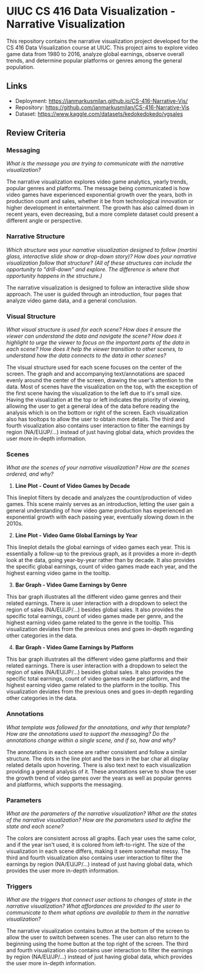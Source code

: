 # UIUC CS 416 Data Visualization - Narrative Visualization

This repository contains the narrative visualization project developed for the CS 416 Data Visualization course at UIUC. This project aims to explore video game data from 1980 to 2016, analyze global earnings, observe overall trends, and determine popular platforms or genres among the general population.

## Links

- Deployment: https://janmarkusmilan.github.io/CS-416-Narrative-Vis/
- Repository: https://github.com/janmarkusmilan/CS-416-Narrative-Vis
- Dataset: https://www.kaggle.com/datasets/kedokedokedo/vgsales

## Review Criteria

### Messaging

_What is the message you are trying to communicate with the narrative visualization?_

The narrative visualization explores video game analytics, yearly trends, popular genres and platforms. The message being communicated is how video games have experienced exponential growth over the years, both in production count and sales, whether it be from technological innovation or higher development in entertainment. The growth has also calmed down in recent years, even decreasing, but a more complete dataset could present a different angle or perspective.

### Narrative Structure

_Which structure was your narrative visualization designed to follow (martini glass, interactive slide show or drop-down story)? How does your narrative visualization follow that structure? (All of these structures can include the opportunity to "drill-down" and explore. The difference is where that opportunity happens in the structure.)_

The narrative visualization is designed to follow an interactive slide show approach. The user is guided through an introduction, four pages that analyze video game data, and a general conclusion.

### Visual Structure

_What visual structure is used for each scene? How does it ensure the viewer can understand the data and navigate the scene? How does it highlight to urge the viewer to focus on the important parts of the data in each scene? How does it help the viewer transition to other scenes, to understand how the data connects to the data in other scenes?_

The visual structure used for each scene focuses on the center of the screen. The graph and and accompanying text/annotations are spaced evenly around the center of the screen, drawing the user's attention to the data. Most of scenes have the visualization on the top, with the exception of the first scene having the visualization to the left due to it's small size. Having the visualization at the top or left indicates the priority of viewing, allowing the user to get a general idea of the data before reading the analysis which is on the bottom or right of the screen. Each visualization also has tooltops to allow the user to obtain more details. The third and fourth visualization also contains user interaction to filter the earnings by region (NA/EU/JP/...) instead of just having global data, which provides the user more in-depth information.

### Scenes

_What are the scenes of your narrative visualization? How are the scenes ordered, and why?_

1. **Line Plot - Count of Video Games by Decade**

This lineplot filters by decade and analyzes the count/production of video games. This scene mainly serves as an introduction, letting the user gain a general understanding of how video game production has experienced an exponential growth with each passing year, eventually slowing down in the 2010s.

2. **Line Plot - Video Game Global Earnings by Year**

This lineplot details the global earnings of video games each year. This is essentially a follow-up to the previous graph, as it provides a more in-depth look at the data, going year-by-year rather than by decade. It also provides the specific global earnings, count of video games made each year, and the highest earning video game in the tooltip.

3. **Bar Graph - Video Game Earnings by Genre**

This bar graph illustrates all the different video game genres and their related earnings. There is user interaction with a dropdown to select the region of sales (NA/EU/JP/...) besides global sales. It also provides the specific total earnings, count of video games made per genre, and the highest earning video game related to the genre in the tooltip. This visualization deviates from the previous ones and goes in-depth regarding other categories in the data.

4. **Bar Graph - Video Game Earnings by Platform**

This bar graph illustrates all the different video game platforms and their related earnings. There is user interaction with a dropdown to select the region of sales (NA/EU/JP/...) besides global sales. It also provides the specific total earnings, count of video games made per platform, and the highest earning video game related to the platform in the tooltip. This visualization deviates from the previous ones and goes in-depth regarding other categories in the data.

### Annotations

_What template was followed for the annotations, and why that template? How are the annotations used to support the messaging? Do the annotations change within a single scene, and if so, how and why?_

The annotations in each scene are rather consistent and follow a similar structure. The dots in the line plot and the bars in the bar char all display related details upon hovering. There is also text next to each visualization providing a general analysis of it. These annotations serve to show the user the growth trend of video games over the years as well as popular genres and platforms, which supports the messaging.

### Parameters

_What are the parameters of the narrative visualization? What are the states of the narrative visualization? How are the parameters used to define the state and each scene?_

The colors are consistent across all graphs. Each year uses the same color, and if the year isn't used, it is colored from left-to-right. The size of the visualization in each scene differs, making it seem somewhat messy. The third and fourth visualization also contains user interaction to filter the earnings by region (NA/EU/JP/...) instead of just having global data, which provides the user more in-depth information.

### Triggers

_What are the triggers that connect user actions to changes of state in the narrative visualization? What affordances are provided to the user to communicate to them what options are available to them in the narrative visualization?_

The narrative visualization contains button at the bottom of the screen to allow the user to switch between scenes. The user can also return to the beginning using the home button at the top right of the screen. The third and fourth visualization also contains user interaction to filter the earnings by region (NA/EU/JP/...) instead of just having global data, which provides the user more in-depth information.
